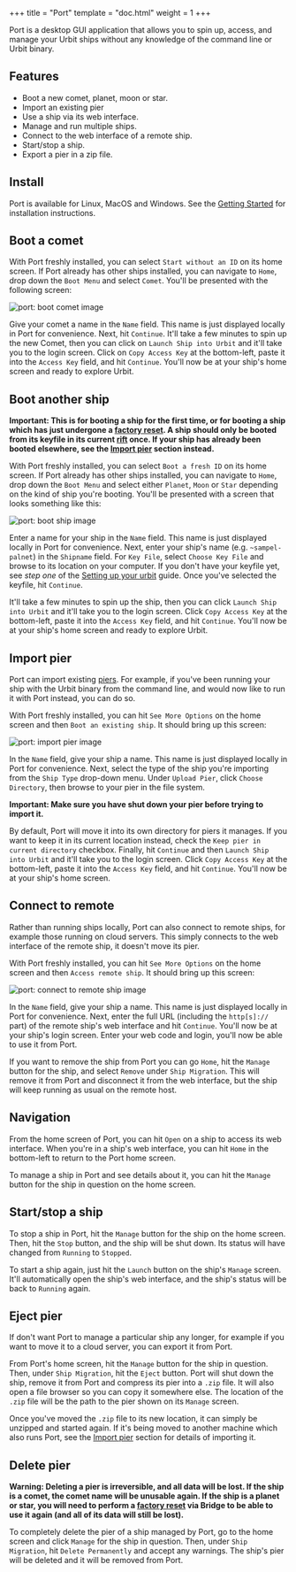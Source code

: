 +++
title = "Port"
template = "doc.html"
weight = 1
+++

Port is a desktop GUI application that allows you to spin up, access, and manage
your Urbit ships without any knowledge of the command line or Urbit binary.

## Features

- Boot a new comet, planet, moon or star.
- Import an existing pier
- Use a ship via its web interface.
- Manage and run multiple ships.
- Connect to the web interface of a remote ship.
- Start/stop a ship.
- Export a pier in a zip file.

## Install

Port is available for Linux, MacOS and Windows. See the [Getting
Started](/getting-started#port) for installation instructions.

## Boot a comet

With Port freshly installed, you can select `Start without an ID` on its home
screen. If Port already has other ships installed, you can navigate to `Home`,
drop down the `Boot Menu` and select `Comet`. You'll be presented with the
following screen:

![port: boot comet image](https://media.urbit.org/docs/port/port-boot-comet.png)

Give your comet a name in the `Name` field. This name is just displayed locally
in Port for convenience. Next, hit `Continue`. It'll take a few minutes to spin
up the new Comet, then you can click on `Launch Ship into Urbit` and it'll take
you to the login screen. Click on `Copy Access Key` at the bottom-left, paste it
into the `Access Key` field, and hit `Continue`. You'll now be at your ship's
home screen and ready to explore Urbit.

## Boot another ship

**Important: This is for booting a ship for the first time, or for booting a
ship which has just undergone a [factory reset](/docs/glossary/resets). A ship should
only be booted from its keyfile in its current
[rift](/docs/azimuth/life-and-rift#rift) once. If your ship has already been
booted elsewhere, see the [Import pier](#import-pier) section instead.**

With Port freshly installed, you can select `Boot a fresh ID` on its home
screen. If Port already has other ships installed, you can navigate to `Home`,
drop down the `Boot Menu` and select either `Planet`, `Moon` or `Star` depending
on the kind of ship you're booting. You'll be presented with a screen that looks
something like this:

![port: boot ship image](https://media.urbit.org/docs/port/port-boot-ship.png)

Enter a name for your ship in the `Name` field. This name is just displayed
locally in Port for convenience. Next, enter your ship's name (e.g.
`~sampel-palnet`) in the `Shipname` field. For `Key File`, select `Choose Key File` and browse to its location on your computer. If you don't have your
keyfile yet, see _step one_ of the [Setting up your
urbit](/getting-started/planet#keyfile) guide. Once you've selected the keyfile,
hit `Continue`.

It'll take a few minutes to spin up the ship, then you can click `Launch Ship into Urbit` and it'll take you to the login screen. Click `Copy Access Key` at
the bottom-left, paste it into the `Access Key` field, and hit `Continue`.
You'll now be at your ship's home screen and ready to explore Urbit.

## Import pier

Port can import existing [piers](/docs/glossary/pier). For example, if you've
been running your ship with the Urbit binary from the command line, and would
now like to run it with Port instead, you can do so.

With Port freshly installed, you can hit `See More Options` on the home screen
and then `Boot an existing ship`. It should bring up this screen:

![port: import pier image](https://media.urbit.org/docs/port/port-import-pier.png)

In the `Name` field, give your ship a name. This name is just displayed locally
in Port for convenience. Next, select the type of the ship you're importing from
the `Ship Type` drop-down menu. Under `Upload Pier`, click `Choose Directory`,
then browse to your pier in the file system.

**Important: Make sure you have shut down your pier before trying to import it.**

By default, Port will move it into its own directory for piers it manages. If
you want to keep it in its current location instead, check the `Keep pier in current directory` checkbox. Finally, hit `Continue` and then `Launch Ship into Urbit` and it'll take you to the login screen. Click `Copy Access Key` at the
bottom-left, paste it into the `Access Key` field, and hit `Continue`. You'll
now be at your ship's home screen.

## Connect to remote

Rather than running ships locally, Port can also connect to remote ships, for
example those running on cloud servers. This simply connects to the web
interface of the remote ship, it doesn't move its pier.

With Port freshly installed, you can hit `See More Options` on the home screen
and then `Access remote ship`. It should bring up this screen:

![port: connect to remote ship image](https://media.urbit.org/docs/port/port-remote-ship.png)

In the `Name` field, give your ship a name. This name is just displayed locally
in Port for convenience. Next, enter the full URL (including the `http[s]://`
part) of the remote ship's web interface and hit `Continue`. You'll now be at
your ship's login screen. Enter your web code and login, you'll now be able to
use it from Port.

If you want to remove the ship from Port you can go `Home`, hit the `Manage`
button for the ship, and select `Remove` under `Ship Migration`. This will
remove it from Port and disconnect it from the web interface, but the ship will
keep running as usual on the remote host.

## Navigation

From the home screen of Port, you can hit `Open` on a ship to access its web
interface. When you're in a ship's web interface, you can hit `Home` in the
bottom-left to return to the Port home screen.

To manage a ship in Port and see details about it, you can hit the `Manage`
button for the ship in question on the home screen.

## Start/stop a ship

To stop a ship in Port, hit the `Manage` button for the ship on the home screen.
Then, hit the `Stop` button, and the ship will be shut down. Its status will
have changed from `Running` to `Stopped`.

To start a ship again, just hit the `Launch` button on the ship's `Manage`
screen. It'll automatically open the ship's web interface, and the ship's status
will be back to `Running` again.

## Eject pier

If don't want Port to manage a particular ship any longer, for example if you
want to move it to a cloud server, you can export it from Port.

From Port's home screen, hit the `Manage` button for the ship in question. Then,
under `Ship Migration`, hit the `Eject` button. Port will shut down the ship,
remove it from Port and compress its pier into a `.zip` file. It will also open
a file browser so you can copy it somewhere else. The location of the `.zip`
file will be the path to the pier shown on its `Manage` screen.

Once you've moved the `.zip` file to its new location, it can simply be unzipped
and started again. If it's being moved to another machine which also runs Port,
see the [Import pier](#import-pier) section for details of importing it.

## Delete pier

**Warning: Deleting a pier is irreversible, and all data will be lost. If the
ship is a comet, the comet name will be unusable again. If the ship is a planet
or star, you will need to perform a [factory reset](/docs/glossary/reset) via Bridge
to be able to use it again (and all of its data will still be lost).**

To completely delete the pier of a ship managed by Port, go to the home screen
and click `Manage` for the ship in question. Then, under `Ship Migration`, hit
`Delete Permanently` and accept any warnings. The ship's pier will be deleted
and it will be removed from Port.

